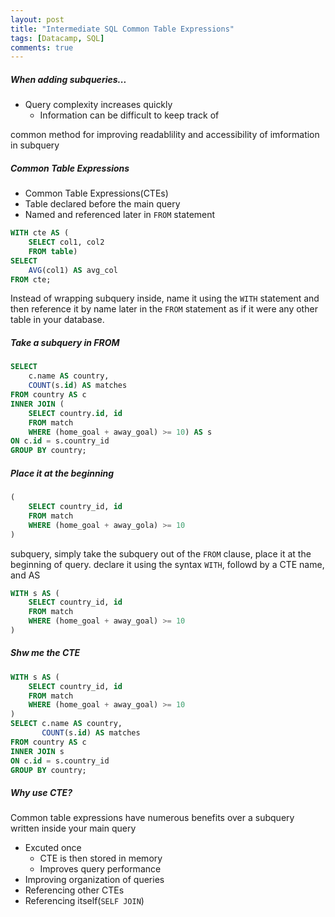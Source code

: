 ```yaml
---
layout: post
title: "Intermediate SQL Common Table Expressions"
tags: [Datacamp, SQL]
comments: true
---
```


##### When adding subqueries...
- Query complexity increases quickly
  - Information can be difficult to keep track of

common method for improving readablility and accessibility of imformation in subquery 

##### Common Table Expressions
- Common Table Expressions(CTEs)
- Table declared before the main query
- Named and referenced later in `FROM` statement

```sql
WITH cte AS (
    SELECT col1, col2
    FROM table)
SELECT 
    AVG(col1) AS avg_col
FROM cte;
```
Instead of wrapping subquery inside, name it using the `WITH` statement and then reference it by name later in the `FROM` statement as if it were any other table in your database.

##### Take a subquery in FROM
```sql
SELECT
    c.name AS country,
    COUNT(s.id) AS matches
FROM country AS c
INNER JOIN (
    SELECT country.id, id
    FROM match
    WHERE (home_goal + away_goal) >= 10) AS s
ON c.id = s.country_id
GROUP BY country;
```
##### Place it at the beginning
```sql
(
    SELECT country_id, id
    FROM match
    WHERE (home_goal + away_gola) >= 10
)
```

subquery, simply take the subquery out of the `FROM` clause, place it at the beginning of query. declare it using the syntax `WITH`, followd by a CTE name, and AS

```sql
WITH s AS (
    SELECT country_id, id
    FROM match
    WHERE (home_goal + away_goal) >= 10
)
```

##### Shw me the CTE
```sql
WITH s AS (
    SELECT country_id, id
    FROM match
    WHERE (home_goal + away_goal) >= 10
)
SELECT c.name AS country,
       COUNT(s.id) AS matches
FROM country AS c
INNER JOIN s
ON c.id = s.country_id
GROUP BY country;
```

##### Why use CTE?
Common table expressions have numerous benefits over a subquery written inside your main query
- Excuted once
  - CTE is then stored in memory
  - Improves query performance
- Improving organization of queries
- Referencing other CTEs
- Referencing itself(`SELF JOIN`)

